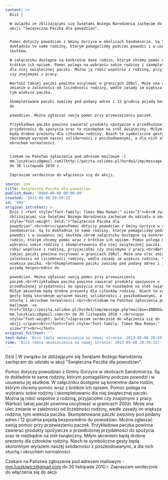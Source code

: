 ```yaml
---
content: >+
  Dziś | 

  W związku ze zbliżającymi się Świętami Bożego Narodzenia zachęcam do udziału w
  akcji "Świąteczna Paczka dla powodzian".


  Pomoc dotyczy powodzian z Gminy Gorzyce w okolicach Sandomierza. Są to
  dokładnie te same rodziny, którym pomagaliśmy podczas powodzi i w usuwaniu jej
  skutków.

  W załączniku dostępne są konkretne dane rodzin, którym chcemy pomóc wraz z
  krótkim ich opisem. Pomoc polega na wybraniu sobie rodziny i skompletowaniu
  dla niej świątecznej paczki. Można ją robić wspólnie z rodziną, przyjaciółmi
  czy znajomymi z pracy.

  Wartość takiej paczki powinna oscylować w granicach 200zl. Może ona ulec
  zmianie w zależności od liczebności rodziny, wedle zasady im większa rodzina,
  tym wieksza paczka. 

  Skompletowane paczki zwozimy pod podany adres i 12 grudnia pojadą bezposrednio
  do 

  powodzian. Można zgłaszać swoją pomoc przy przewiezieniu paczek.

  Przykładowa paczka powinna zawierać produkty spożywcze o przedłużonej
  przydatności do spożycia oraz te niezbędne na stół świąteczny. Miłym akcentem
  będą drobne prezenty dla członków rodziny. Niech te symboliczne gesty będą
  skoromnym wyrazem naszej solidarności z poszkodowanymi, a dla nich otuchą i
  okruchem normalności.


  Czekam na Państwa zgłoszenia pod adresem mailowym -[
  mm.luszkiwicz@gmail.com](http://poczta.solideo.pl/horde3/imp/message.php?mailbox=INBOX&index=12180#)
  do 30 listopada 2010 r.

  Zapraszam serdecznie do włączenia się do akcji.

source: jom
title: Świąteczna Paczka dla powodzian
publish_down: '0000-00-00 00:00:00'
created: '2013-05-08 20:59:32'
id: '994'
original_introtext: >-
  Dziś | <font style="font-family: Times New Roman;" size="3"><br>W związku ze
  zbliżającymi się Świętami Bożego Narodzenia zachęcam do udziału w akcji <span
  style="font-weight: bold;">"Świąteczna Paczka dla
  powodzian".<br><br></span>Pomoc dotyczy powodzian z Gminy Gorzyce w okolicach
  Sandomierza. Są to dokładnie te same rodziny, którym pomagaliśmy podczas
  powodzi i w usuwaniu jej skutków.<br>W załączniku dostępne są konkretne dane
  rodzin, którym chcemy pomóc wraz z krótkim ich opisem. Pomoc polega na
  wybraniu sobie rodziny i skompletowaniu dla niej świątecznej paczki. Można ją
  robić wspólnie z rodziną, przyjaciółmi czy znajomymi z pracy.<br>Wartość
  takiej paczki powinna oscylować w granicach 200zl. Może ona ulec zmianie w
  zależności od liczebności rodziny, wedle zasady im większa rodzina, tym
  wieksza paczka. <br>Skompletowane paczki zwozimy pod podany adres i 12 grudnia
  pojadą bezposrednio do 

  powodzian. Można zgłaszać swoją pomoc przy przewiezieniu
  paczek.<br>Przykładowa paczka powinna zawierać produkty spożywcze o
  przedłużonej przydatności do spożycia oraz te niezbędne na stół świąteczny.
  Miłym akcentem będą drobne prezenty dla członków rodziny. Niech te symboliczne
  gesty będą skoromnym wyrazem naszej solidarności z poszkodowanymi, a dla nich
  otuchą i okruchem normalności.<br><br>Czekam na Państwa zgłoszenia pod adresem
  mailowym -<a
  href="http://poczta.solideo.pl/horde3/imp/message.php?mailbox=INBOX&amp;index=12180#">
  mm.luszkiwicz@gmail.com</a> do 30 listopada 2010 r.<br><span
  style="font-weight: bold;">Zapraszam serdecznie do włączenia się do
  akcji.</span><br></font><font style="font-family: Times New Roman;"
  size="3"><br></font>
original_fulltext: ''
text-date: 'Dziś (data umieszczenia na nowej stronie: 2013-05-08 20:59:32)'
time: 'Dziś (data umieszczenia na nowej stronie: 2013-05-08 20:59:32)'
---
```

Dziś | 
W związku ze zbliżającymi się Świętami Bożego Narodzenia zachęcam do udziału w akcji "Świąteczna Paczka dla powodzian".

Pomoc dotyczy powodzian z Gminy Gorzyce w okolicach Sandomierza. Są to dokładnie te same rodziny, którym pomagaliśmy podczas powodzi i w usuwaniu jej skutków.
W załączniku dostępne są konkretne dane rodzin, którym chcemy pomóc wraz z krótkim ich opisem. Pomoc polega na wybraniu sobie rodziny i skompletowaniu dla niej świątecznej paczki. Można ją robić wspólnie z rodziną, przyjaciółmi czy znajomymi z pracy.
Wartość takiej paczki powinna oscylować w granicach 200zl. Może ona ulec zmianie w zależności od liczebności rodziny, wedle zasady im większa rodzina, tym wieksza paczka. 
Skompletowane paczki zwozimy pod podany adres i 12 grudnia pojadą bezposrednio do 
powodzian. Można zgłaszać swoją pomoc przy przewiezieniu paczek.
Przykładowa paczka powinna zawierać produkty spożywcze o przedłużonej przydatności do spożycia oraz te niezbędne na stół świąteczny. Miłym akcentem będą drobne prezenty dla członków rodziny. Niech te symboliczne gesty będą skoromnym wyrazem naszej solidarności z poszkodowanymi, a dla nich otuchą i okruchem normalności.

Czekam na Państwa zgłoszenia pod adresem mailowym -[ mm.luszkiwicz@gmail.com](http://poczta.solideo.pl/horde3/imp/message.php?mailbox=INBOX&index=12180#) do 30 listopada 2010 r.
Zapraszam serdecznie do włączenia się do akcji.



<!--{{json:{"created_date":"2013-05-08 20:59:32","publish_down":"0000-00-00 00:00:00","id":"994"}}}-->